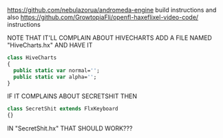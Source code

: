 https://github.com/nebulazorua/andromeda-engine build instructions and also https://github.com/GrowtopiaFli/openfl-haxeflixel-video-code/ instructions

NOTE THAT IT'LL COMPLAIN ABOUT HIVECHARTS
ADD A FILE NAMED "HiveCharts.hx" AND HAVE IT 

```haxe
class HiveCharts 
{
  public static var normal='';
  public static var alpha='';
}
```

IF IT COMPLAINS ABOUT SECRETSHIT THEN

```haxe
class SecretShit extends FlxKeyboard
{}
```

IN "SecretShit.hx"
THAT SHOULD WORK???
